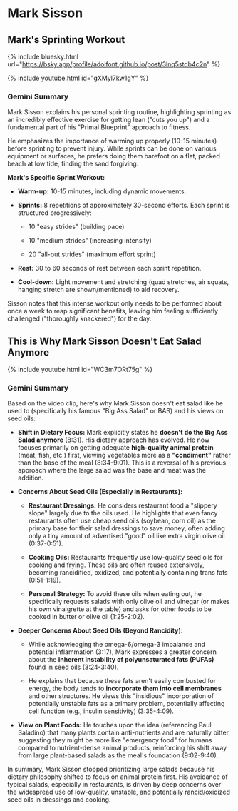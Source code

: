 # Mark Sisson

## Mark's Sprinting Workout

{% include bluesky.html url="https://bsky.app/profile/adolfont.github.io/post/3lnq5stdb4c2n" %}

{% include youtube.html id="gXMyl7kw1gY" %}

### Gemini Summary 

Mark Sisson explains his personal sprinting routine, highlighting sprinting as an incredibly effective exercise for getting lean ("cuts you up") and a fundamental part of his "Primal Blueprint" approach to fitness.

He emphasizes the importance of warming up properly (10-15 minutes) before sprinting to prevent injury. While sprints can be done on various equipment or surfaces, he prefers doing them barefoot on a flat, packed beach at low tide, finding the sand forgiving.

**Mark's Specific Sprint Workout:**

- **Warm-up:** 10-15 minutes, including dynamic movements.
    
- **Sprints:** 8 repetitions of approximately 30-second efforts. Each sprint is structured progressively:
    
    - 10 "easy strides" (building pace)
        
    - 10 "medium strides" (increasing intensity)
        
    - 20 "all-out strides" (maximum effort sprint)
        
    
- **Rest:** 30 to 60 seconds of rest between each sprint repetition.
    
- **Cool-down:** Light movement and stretching (quad stretches, air squats, hanging stretch are shown/mentioned) to aid recovery.
    

Sisson notes that this intense workout only needs to be performed about once a week to reap significant benefits, leaving him feeling sufficiently challenged ("thoroughly knackered") for the day.

## This is Why Mark Sisson Doesn't Eat Salad Anymore

{% include youtube.html id="WC3m7ORt75g" %}


### Gemini Summary 

Based on the video clip, here's why Mark Sisson doesn't eat salad like he used to (specifically his famous "Big Ass Salad" or BAS) and his views on seed oils:

- **Shift in Dietary Focus:** Mark explicitly states he **doesn't do the Big Ass Salad anymore** (8:31). His dietary approach has evolved. He now focuses primarily on getting adequate **high-quality animal protein** (meat, fish, etc.) first, viewing vegetables more as a **"condiment"** rather than the base of the meal (8:34-9:01). This is a reversal of his previous approach where the large salad was the base and meat was the addition.
    
- **Concerns About Seed Oils (Especially in Restaurants):**
    
    - **Restaurant Dressings:** He considers restaurant food a "slippery slope" largely due to the oils used. He highlights that even fancy restaurants often use cheap seed oils (soybean, corn oil) as the primary base for their salad dressings to save money, often adding only a tiny amount of advertised "good" oil like extra virgin olive oil (0:37-0:51).
        
    - **Cooking Oils:** Restaurants frequently use low-quality seed oils for cooking and frying. These oils are often reused extensively, becoming rancidified, oxidized, and potentially containing trans fats (0:51-1:19).
        
    - **Personal Strategy:** To avoid these oils when eating out, he specifically requests salads with only olive oil and vinegar (or makes his own vinaigrette at the table) and asks for other foods to be cooked in butter or olive oil (1:25-2:02).
        
    
- **Deeper Concerns About Seed Oils (Beyond Rancidity):**
    
    - While acknowledging the omega-6/omega-3 imbalance and potential inflammation (3:17), Mark expresses a greater concern about the **inherent instability of polyunsaturated fats (PUFAs)** found in seed oils (3:24-3:40).
        
    - He explains that because these fats aren't easily combusted for energy, the body tends to **incorporate them into cell membranes** and other structures. He views this "insidious" incorporation of potentially unstable fats as a primary problem, potentially affecting cell function (e.g., insulin sensitivity) (3:35-4:09).
        
    
- **View on Plant Foods:** He touches upon the idea (referencing Paul Saladino) that many plants contain anti-nutrients and are naturally bitter, suggesting they might be more like "emergency food" for humans compared to nutrient-dense animal products, reinforcing his shift away from large plant-based salads as the meal's foundation (9:02-9:40).
    

In summary, Mark Sisson stopped prioritizing large salads because his dietary philosophy shifted to focus on animal protein first. His avoidance of typical salads, especially in restaurants, is driven by deep concerns over the widespread use of low-quality, unstable, and potentially rancid/oxidized seed oils in dressings and cooking.


